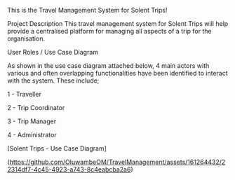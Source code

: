This is the Travel Management System for Solent Trips!

Project Description
This travel management system for Solent Trips will help provide a centralised platform for managing all aspects of a trip for the organisation. 

User Roles / Use Case Diagram

As shown in the use case diagram attached below, 4 main actors with various and often overlapping functionalities have been identified to interact with the system. 
These include;

1 - Traveller

2 - Trip Coordinator

3 - Trip Manager

4 - Administrator

[Solent Trips - Use Case Diagram]

(https://github.com/OluwambeOM/TravelManagement/assets/161264432/22314df7-4c45-4923-a743-8c4eabcba2a6)
